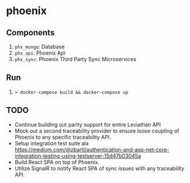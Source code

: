 # phoenix

## Components
1. `phx_mongo`: Database
2. `phx_api`: Phoenix Api
3. `phx_sync`: Phoenix Third Party Sync Microservices

## Run
1. `> docker-compose build && docker-compose up`

## TODO
* Continue building out parity support for entire Leviathan API
* Mock out a second traceability provider to ensure loose coupling of Phoenix to any specific traceability API.
* Setup integration test suite ala https://medium.com/@zbartl/authentication-and-asp-net-core-integration-testing-using-testserver-15d47b03045a
* Build React SPA on top of Phoenix.
* Utilize SignalR to notify React SPA of sync issues with any traceability API.
